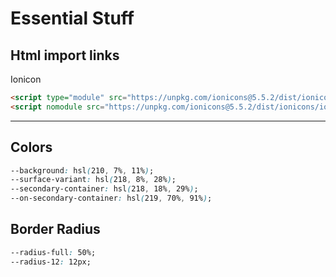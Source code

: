 # Essential Stuff

## Html import links

Ionicon

``` html
<script type="module" src="https://unpkg.com/ionicons@5.5.2/dist/ionicons/ionicons.esm.js"></script>
<script nomodule src="https://unpkg.com/ionicons@5.5.2/dist/ionicons/ionicons.js"></script>
```

---

## Colors

``` css
--background: hsl(210, 7%, 11%);
--surface-variant: hsl(218, 8%, 28%);
--secondary-container: hsl(218, 18%, 29%);
--on-secondary-container: hsl(219, 70%, 91%);
```

## Border Radius

``` css
--radius-full: 50%;
--radius-12: 12px;
```
